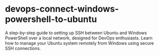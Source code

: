 # devops-connect-windows-powershell-to-ubuntu
A step-by-step guide to setting up SSH between Ubuntu and Windows PowerShell over a local network, designed for DevOps enthusiasts. Learn how to manage your Ubuntu system remotely from Windows using secure SSH connections.
